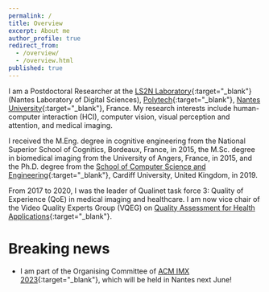 ```yaml
---
permalink: /
title: Overview
excerpt: About me
author_profile: true
redirect_from:
  - /overview/
  - /overview.html
published: true
---
```

I am a Postdoctoral Researcher at the [LS2N Laboratory](https://www.ls2n.fr/?lang=en){:target="_blank"} (Nantes Laboratory of Digital Sciences), [Polytech](https://polytech.univ-nantes.fr/en){:target="_blank"}, [Nantes University](https://www.english.univ-nantes.fr/){:target="_blank"}, France. My research interests include human-computer interaction (HCI), computer vision, visual perception and attention, and medical imaging.

I received the M.Eng. degree in cognitive engineering from the National Superior School of Cognitics, Bordeaux, France, in 2015, the M.Sc. degree in biomedical imaging from the University of Angers, France, in 2015, and the Ph.D. degree from the [School of Computer Science and Engineering](https://www.cardiff.ac.uk/computer-science){:target="_blank"}, Cardiff University, United Kingdom, in 2019.

From 2017 to 2020, I was the leader of Qualinet task force 3: Quality of Experience (QoE) in medical imaging and healthcare. I am now vice chair of the Video Quality Experts Group (VQEG) on [Quality Assessment for Health Applications](https://www.its.bldrdoc.gov/vqeg/projects/quality-assessment-for-health-applications-qah.aspx){:target="_blank"}.


Breaking news
======

* I am part of the Organising Committee of [ACM IMX 2023](https://imx.acm.org/2023/){:target="_blank"}, which will be held in Nantes next June! 
